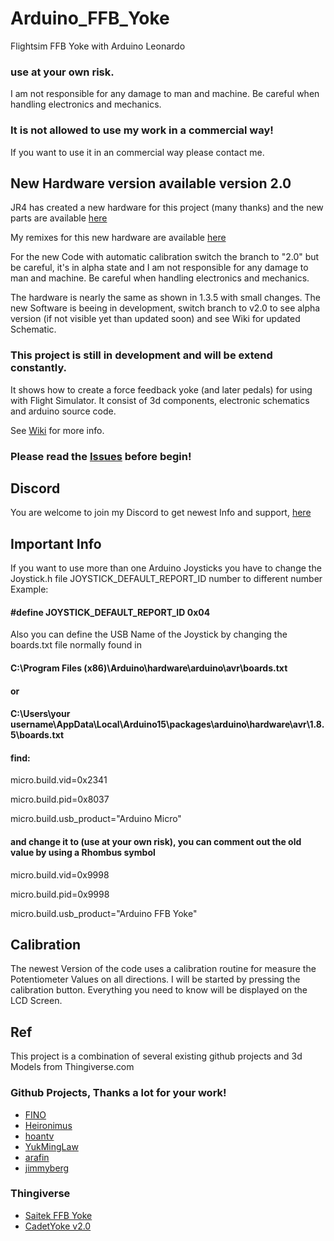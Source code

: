 # Arduino_FFB_Yoke
Flightsim FFB Yoke with Arduino Leonardo

### use at your own risk. 
I am not responsible for any damage to man and machine. Be careful when handling electronics and mechanics.
### It is not allowed to use my work in a commercial way!
If you want to use it in an commercial way please contact me.

## New Hardware version available version 2.0
JR4 has created a new hardware for this project (many thanks) and the new parts are available [here](https://www.thingiverse.com/thing:6464701)

My remixes for this new hardware are available [here](https://www.thingiverse.com/thing:6786283)

For the new Code with automatic calibration switch the branch to "2.0" but be careful, it's in alpha state and I am not responsible for any damage to man and machine. Be careful when handling electronics and mechanics.

The hardware is nearly the same as shown in 1.3.5 with small changes. The new Software is beeing in development, switch branch to v2.0 to see alpha version (if not visible yet than updated soon) and see Wiki for updated Schematic.

### This project is still in development and will be extend constantly.

It shows how to create a force feedback yoke (and later pedals) for using with Flight Simulator.
It consist of 3d components, electronic schematics and arduino source code.

See [Wiki](https://github.com/gagagu/Arduino_FFB_Yoke/wiki) for more info.
### Please read the [Issues](https://github.com/gagagu/Arduino_FFB_Yoke/wiki/Issues-and-ToDo) before begin!

## Discord
You are welcome to join my Discord to get newest Info and support, [here](https://discord.gg/zrYUcJWu7F)

## Important Info
If you want to use more than one Arduino Joysticks you have to change the Joystick.h file JOYSTICK_DEFAULT_REPORT_ID number to different number
Example:

#### #define JOYSTICK_DEFAULT_REPORT_ID         0x04

Also you can define the USB Name of the Joystick by changing the boards.txt file normally found in
#### C:\Program Files (x86)\Arduino\hardware\arduino\avr\boards.txt
#### or
#### C:\Users\your username\AppData\Local\Arduino15\packages\arduino\hardware\avr\1.8.5\boards.txt

#### find:
micro.build.vid=0x2341

micro.build.pid=0x8037

micro.build.usb_product="Arduino Micro"

#### and change it to (use at your own risk), you can comment out the old value by using a Rhombus symbol
micro.build.vid=0x9998

micro.build.pid=0x9998

micro.build.usb_product="Arduino FFB Yoke"

## Calibration
The newest Version of the code uses a calibration routine for measure the Potentiometer Values on all directions. I will be started by pressing the calibration button. Everything you need to know will be displayed on the LCD Screen.

## Ref
This project is a combination of several existing github projects and 3d Models from Thingiverse.com

### Github Projects, Thanks a lot for your work!
* [FINO](https://github.com/jmriego/Fino)
* [Heironimus](https://github.com/MHeironimus/ArduinoJoystickLibrary)
* [hoantv](https://github.com/hoantv/VNWheel)
* [YukMingLaw](https://github.com/YukMingLaw/ArduinoJoystickWithFFBLibrary) 
* [arafin](https://github.com/araffin/arduino-robust-serial/)
* [jimmyberg](https://github.com/jimmyberg/LowPassFilter)

### Thingiverse
* [Saitek FFB Yoke](https://www.thingiverse.com/thing:5241628)
* [CadetYoke v2.0](https://www.thingiverse.com/thing:4884092)
